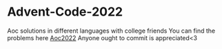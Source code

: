 # Advent-Code-2022
Aoc solutions in different languages with college friends
You can find the problems here [Aoc2022](https://adventofcode.com)
Anyone ought to commit is appreciated<3 
